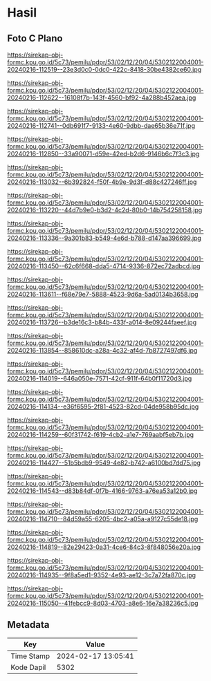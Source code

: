 # Hasil

## Foto C Plano

https://sirekap-obj-formc.kpu.go.id/5c73/pemilu/pdpr/53/02/12/20/04/5302122004001-20240216-112519--23e3d0c0-0dc0-422c-8418-30be4382ce60.jpg

https://sirekap-obj-formc.kpu.go.id/5c73/pemilu/pdpr/53/02/12/20/04/5302122004001-20240216-112622--16108f7b-143f-4560-bf92-4a288b452aea.jpg

https://sirekap-obj-formc.kpu.go.id/5c73/pemilu/pdpr/53/02/12/20/04/5302122004001-20240216-112741--0db691f7-9133-4e60-9dbb-dae65b36e71f.jpg

https://sirekap-obj-formc.kpu.go.id/5c73/pemilu/pdpr/53/02/12/20/04/5302122004001-20240216-112850--33a90071-d59e-42ed-b2d6-9146b6c7f3c3.jpg

https://sirekap-obj-formc.kpu.go.id/5c73/pemilu/pdpr/53/02/12/20/04/5302122004001-20240216-113032--6b392824-f50f-4b9e-9d3f-d88c427246ff.jpg

https://sirekap-obj-formc.kpu.go.id/5c73/pemilu/pdpr/53/02/12/20/04/5302122004001-20240216-113220--44d7b9e0-b3d2-4c2d-80b0-14b754258158.jpg

https://sirekap-obj-formc.kpu.go.id/5c73/pemilu/pdpr/53/02/12/20/04/5302122004001-20240216-113336--9a301b83-b549-4e6d-b788-d147aa396699.jpg

https://sirekap-obj-formc.kpu.go.id/5c73/pemilu/pdpr/53/02/12/20/04/5302122004001-20240216-113450--62c6f668-dda5-4714-9336-872ec72adbcd.jpg

https://sirekap-obj-formc.kpu.go.id/5c73/pemilu/pdpr/53/02/12/20/04/5302122004001-20240216-113611--f68e79e7-5888-4523-9d6a-5ad0134b3658.jpg

https://sirekap-obj-formc.kpu.go.id/5c73/pemilu/pdpr/53/02/12/20/04/5302122004001-20240216-113726--b3de16c3-b84b-433f-a014-8e09244faeef.jpg

https://sirekap-obj-formc.kpu.go.id/5c73/pemilu/pdpr/53/02/12/20/04/5302122004001-20240216-113854--858610dc-a28a-4c32-af4d-7b8727497df6.jpg

https://sirekap-obj-formc.kpu.go.id/5c73/pemilu/pdpr/53/02/12/20/04/5302122004001-20240216-114019--646a050e-7571-42cf-911f-64b0f11720d3.jpg

https://sirekap-obj-formc.kpu.go.id/5c73/pemilu/pdpr/53/02/12/20/04/5302122004001-20240216-114134--e36f6595-2f81-4523-82cd-04de958b95dc.jpg

https://sirekap-obj-formc.kpu.go.id/5c73/pemilu/pdpr/53/02/12/20/04/5302122004001-20240216-114259--60f31742-f619-4cb2-a1e7-769aabf5eb7b.jpg

https://sirekap-obj-formc.kpu.go.id/5c73/pemilu/pdpr/53/02/12/20/04/5302122004001-20240216-114427--51b5bdb9-9549-4e82-b742-a6100bd7dd75.jpg

https://sirekap-obj-formc.kpu.go.id/5c73/pemilu/pdpr/53/02/12/20/04/5302122004001-20240216-114543--d83b84df-0f7b-4166-9763-a76ea53a12b0.jpg

https://sirekap-obj-formc.kpu.go.id/5c73/pemilu/pdpr/53/02/12/20/04/5302122004001-20240216-114710--84d59a55-6205-4bc2-a05a-a9127c55de18.jpg

https://sirekap-obj-formc.kpu.go.id/5c73/pemilu/pdpr/53/02/12/20/04/5302122004001-20240216-114819--82e29423-0a31-4ce6-84c3-8f848056e20a.jpg

https://sirekap-obj-formc.kpu.go.id/5c73/pemilu/pdpr/53/02/12/20/04/5302122004001-20240216-114935--9f8a5ed1-9352-4e93-ae12-3c7a72fa870c.jpg

https://sirekap-obj-formc.kpu.go.id/5c73/pemilu/pdpr/53/02/12/20/04/5302122004001-20240216-115050--41febcc9-8d03-4703-a8e6-16e7a38236c5.jpg


## Metadata

| Key        | Value               |
| ---------- | ------------------- |
| Time Stamp | 2024-02-17 13:05:41 |
| Kode Dapil | 5302                |



